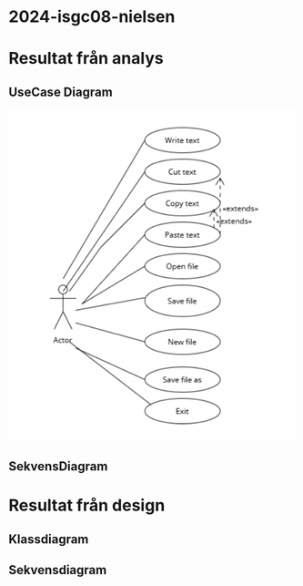 # 2024-isgc08-nielsen

# Resultat från analys
## UseCase Diagram

![Alt text](https://github.com/mallan27/2024-isgc08-nielsen/blob/main/Images/useCase.png)

## SekvensDiagram 

# Resultat från design 
## Klassdiagram 

## Sekvensdiagram
